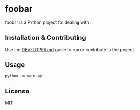# foobar

foobar is a Python project for dealing with ...

## Installation & Contributing

Use the [DEVELOPER.md](./DEVELOPER.md) guide to run or contribute to the project.

## Usage

```python
python -m main.py
```

## License

[MIT](./LICENSE)
